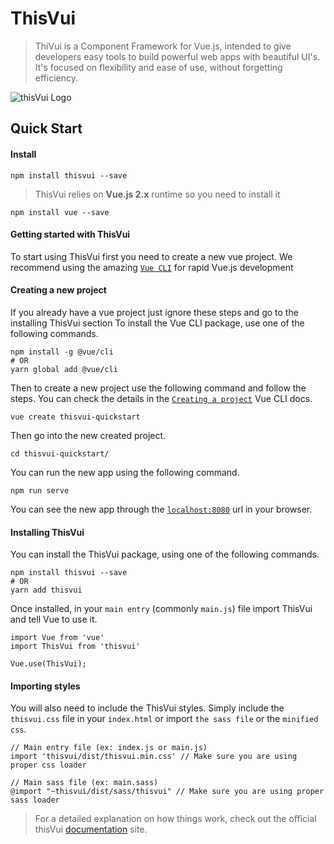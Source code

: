 # ThisVui
> ThiVui is a Component Framework for Vue.js, intended to give developers easy tools to build powerful web apps with beautiful UI's. It's focused on flexibility and ease of use, without forgetting efficiency.

![thisVui Logo](http://www.thisvui.com/thisvui_logo_small.png)

## Quick Start


#### Install 

```
npm install thisvui --save
```

>ThisVui relies on **Vue.js 2.x** runtime so you need to install it
```
npm install vue --save
```
#### Getting started with ThisVui

To start using ThisVui first you need to create a new vue project. We recommend using the amazing [`Vue CLI`](https://cli.vuejs.org/) for rapid Vue.js development

#### Creating a new project

If you already have a vue project just ignore these steps and go to the installing ThisVui section
To install the Vue CLI package, use one of the following commands.
```
npm install -g @vue/cli
# OR
yarn global add @vue/cli
```

Then to create a new project use the following command and follow the steps. You can check the details in the [`Creating a project`](https://cli.vuejs.org/guide/creating-a-project.html#vue-create) Vue CLI docs.
```
vue create thisvui-quickstart
```

Then go into the new created project.
```
cd thisvui-quickstart/
```

You can run the new app using the following command.
```
npm run serve
```

You can see the new app through the [`localhost:8080`](http://localhost:8080) url in your browser.

#### Installing ThisVui

You can install the ThisVui package, using one of the following commands.
```
npm install thisvui --save
# OR
yarn add thisvui
```

Once installed, in your `main entry`
(commonly `main.js`) file import ThisVui and tell Vue to use it.
```
import Vue from 'vue'
import ThisVui from 'thisvui'

Vue.use(ThisVui);
```

#### Importing styles

You will also need to include the ThisVui styles. Simply include the `thisvui.css` file in
your `index.html`
or import `the sass file` or the `minified css`.
```
// Main entry file (ex: index.js or main.js)
import 'thisvui/dist/thisvui.min.css' // Make sure you are using proper css loader
```

```
// Main sass file (ex: main.sass)
@import "~thisvui/dist/sass/thisvui" // Make sure you are using proper sass loader
```
>For a detailed explanation on how things work, check out the official thisVui [documentation](http://www.thisvui.com) site.
